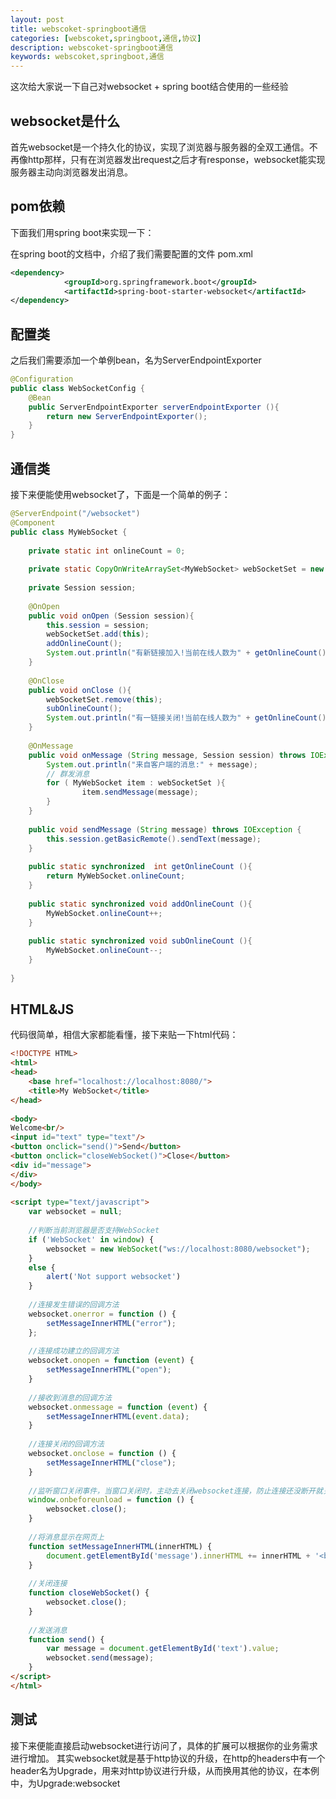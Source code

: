 ```yaml
---
layout: post
title: webscoket-springboot通信
categories: [webscoket,springboot,通信,协议]
description: webscoket-springboot通信
keywords: webscoket,springboot,通信
---
```


这次给大家说一下自己对websocket + spring boot结合使用的一些经验

## websocket是什么

首先websocket是一个持久化的协议，实现了浏览器与服务器的全双工通信。不再像http那样，只有在浏览器发出request之后才有response，websocket能实现服务器主动向浏览器发出消息。

## pom依赖

下面我们用spring boot来实现一下：

在spring boot的文档中，介绍了我们需要配置的文件
pom.xml
```xml
<dependency>
            <groupId>org.springframework.boot</groupId>
            <artifactId>spring-boot-starter-websocket</artifactId>
</dependency>
```
## 配置类

之后我们需要添加一个单例bean，名为ServerEndpointExporter
```java
@Configuration
public class WebSocketConfig {
    @Bean
    public ServerEndpointExporter serverEndpointExporter (){
        return new ServerEndpointExporter();
    }
}
```

## 通信类

接下来便能使用websocket了，下面是一个简单的例子：
```java
@ServerEndpoint("/websocket")
@Component
public class MyWebSocket {
 
    private static int onlineCount = 0;
 
    private static CopyOnWriteArraySet<MyWebSocket> webSocketSet = new CopyOnWriteArraySet<>();
 
    private Session session;
 
    @OnOpen
    public void onOpen (Session session){
        this.session = session;
        webSocketSet.add(this);
        addOnlineCount();
        System.out.println("有新链接加入!当前在线人数为" + getOnlineCount());
    }
 
    @OnClose
    public void onClose (){
        webSocketSet.remove(this);
        subOnlineCount();
        System.out.println("有一链接关闭!当前在线人数为" + getOnlineCount());
    }
 
    @OnMessage
    public void onMessage (String message, Session session) throws IOException {
        System.out.println("来自客户端的消息:" + message);
        // 群发消息
        for ( MyWebSocket item : webSocketSet ){
                item.sendMessage(message);
        }
    }
 
    public void sendMessage (String message) throws IOException {
        this.session.getBasicRemote().sendText(message);
    }
 
    public static synchronized  int getOnlineCount (){
        return MyWebSocket.onlineCount;
    }
 
    public static synchronized void addOnlineCount (){
        MyWebSocket.onlineCount++;
    }
 
    public static synchronized void subOnlineCount (){
        MyWebSocket.onlineCount--;
    }
 
}
```

## HTML&JS

代码很简单，相信大家都能看懂，接下来贴一下html代码：

```html
<!DOCTYPE HTML>
<html>
<head>
    <base href="localhost://localhost:8080/">
    <title>My WebSocket</title>
</head>
 
<body>
Welcome<br/>
<input id="text" type="text"/>
<button onclick="send()">Send</button>
<button onclick="closeWebSocket()">Close</button>
<div id="message">
</div>
</body>
 
<script type="text/javascript">
    var websocket = null;
 
    //判断当前浏览器是否支持WebSocket
    if ('WebSocket' in window) {
        websocket = new WebSocket("ws://localhost:8080/websocket");
    }
    else {
        alert('Not support websocket')
    }
 
    //连接发生错误的回调方法
    websocket.onerror = function () {
        setMessageInnerHTML("error");
    };
 
    //连接成功建立的回调方法
    websocket.onopen = function (event) {
        setMessageInnerHTML("open");
    }
 
    //接收到消息的回调方法
    websocket.onmessage = function (event) {
        setMessageInnerHTML(event.data);
    }
 
    //连接关闭的回调方法
    websocket.onclose = function () {
        setMessageInnerHTML("close");
    }
 
    //监听窗口关闭事件，当窗口关闭时，主动去关闭websocket连接，防止连接还没断开就关闭窗口，server端会抛异常。
    window.onbeforeunload = function () {
        websocket.close();
    }
 
    //将消息显示在网页上
    function setMessageInnerHTML(innerHTML) {
        document.getElementById('message').innerHTML += innerHTML + '<br/>';
    }
 
    //关闭连接
    function closeWebSocket() {
        websocket.close();
    }
 
    //发送消息
    function send() {
        var message = document.getElementById('text').value;
        websocket.send(message);
    }
</script>
</html>
```

## 测试

接下来便能直接启动websocket进行访问了，具体的扩展可以根据你的业务需求进行增加。
其实websocket就是基于http协议的升级，在http的headers中有一个header名为Upgrade，用来对http协议进行升级，从而换用其他的协议，在本例中，为Upgrade:websocket

